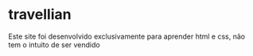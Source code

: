 # travellian
Este site foi desenvolvido exclusivamente para aprender html e css, não tem o intuito de ser vendido
